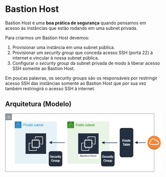 # Bastion Host

Bastion Host é uma **boa prática de segurança** quando pensamos em acesso às instâncias que estão rodando em uma subnet privada.

Para criarmos um Bastion Host devemos:

1. Provisionar uma instância em uma subnet pública.
2. Provisionar um *security group* que conceda acesso SSH (porta 22) à internet e vincular à nossa subnet pública.
3. Configurar o *security group* da subnet privada de modo à liberar acesso SSH somente ao Bastion Host.

Em poucas palavras, os security groups são os responsáveis por restringir acesso SSH das instâncias somente ao Bastion Host que por sua vez também restringirá o acesso SSH à internet.

## Arquitetura (Modelo)

![exemplo-arquitetura-bastion-host](../../../Diagrams/bastion-host-diagram.drawio.png)